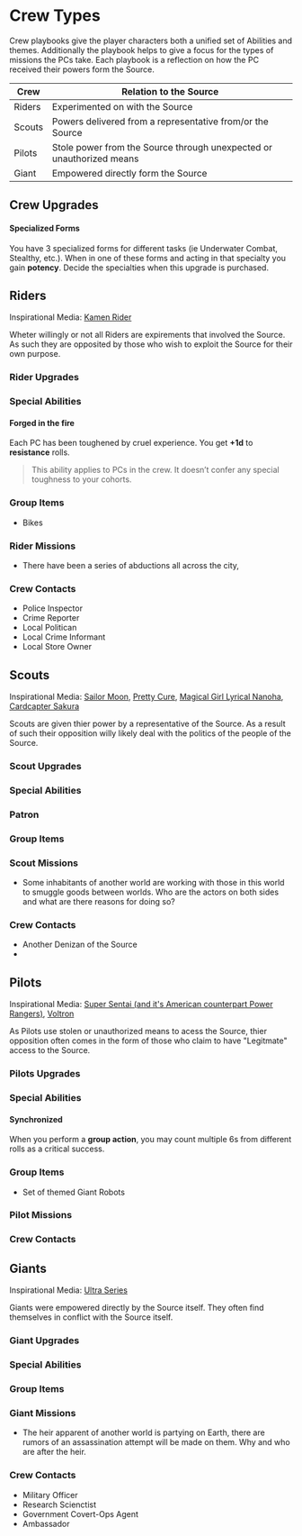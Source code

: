 # Crew Types

Crew playbooks give the player characters both a unified set of Abilities and themes. Additionally the playbook helps to give a focus for the types of missions the PCs take. Each playbook is a reflection on how the PC received their powers form the Source.

Crew|Relation to the Source
---|---
Riders| Experimented on with the Source
Scouts| Powers delivered from a representative from/or the Source
Pilots| Stole power from the Source through unexpected or unauthorized means
Giant| Empowered directly form the Source

## Crew Upgrades

#### Specialized Forms

You have 3 specialized forms for different tasks (ie Underwater Combat, Stealthy, etc.). When in one of these forms and acting in that specialty you gain **potency**. Decide the specialties when this upgrade is purchased.

## Riders

Inspirational Media: [Kamen Rider](http://kamenrider.wikia.com/wiki/Kamen_Rider_Wiki)

Wheter willingly or not all Riders are expirements that involved the Source. As such they are opposited by those who wish to exploit the Source for their own purpose.

### Rider Upgrades

### Special Abilities

#### Forged in the fire

Each PC has been toughened by cruel experience. You get **+1d** to **resistance** rolls.

> This ability applies to PCs in the crew. It doesn’t confer any special toughness to your cohorts.

### Group Items

* Bikes

### Rider Missions

* There have been a series of abductions all across the city,

### Crew Contacts

* Police Inspector
* Crime Reporter
* Local Politican
* Local Crime Informant
* Local Store Owner

## Scouts

Inspirational Media: [Sailor Moon](http://sailormoon.wikia.com/wiki/Sailor_Moon_Wiki), [Pretty Cure](http://prettycure.wikia.com/wiki/Pretty_Cure_Wiki), [Magical Girl Lyrical Nanoha](http://nanoha.wikia.com/wiki/Magical_Girl_Lyrical_Nanoha_Wiki), [Cardcapter Sakura](http://ccsakura.wikia.com/wiki/Cardcaptor_Sakura_Wiki)

Scouts are given thier power by a representative of the Source. As a result of such their opposition willy likely deal with the politics of the people of the Source.

### Scout Upgrades

### Special Abilities

### Patron

### Group Items

### Scout Missions

* Some inhabitants of another world are working with those in this world to smuggle goods between worlds.  Who are the actors on both sides and what are there reasons for doing so?

### Crew Contacts

* Another Denizan of the Source
* 

## Pilots

Inspirational Media: [Super Sentai (and it's American counterpart Power Rangers)](http://powerrangers.wikia.com/wiki/RangerWiki), [Voltron](http://voltron.wikia.com/wiki/Voltron_Wiki)

As Pilots use stolen or unauthorized means to acess the Source, thier opposition often comes in the form of those who claim to have "Legitmate" access to the Source.

### Pilots Upgrades

### Special Abilities

#### Synchronized

When you perform a **group action**, you may count multiple 6s from different rolls as a <span class="game-term">critical</span> success.

### Group Items

* Set of themed Giant Robots

### Pilot Missions

### Crew Contacts

## Giants

Inspirational Media: [Ultra Series](http://ultra.wikia.com/wiki/Ultraman_Wiki)

Giants were empowered directly by the Source itself. They often find themselves in conflict with the Source itself.

### Giant Upgrades

### Special Abilities

### Group Items

### Giant Missions

* The heir apparent of another world is partying on Earth, there are rumors of an assassination attempt will be made on them. Why and who are after the heir.

### Crew Contacts

* Military Officer
* Research Scienctist
* Government Covert-Ops Agent
* Ambassador